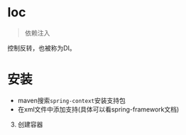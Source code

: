 # Ioc
> 依赖注入


控制反转，也被称为DI。

# 安装

* maven搜索`spring-context`安装支持包
* 在xml文件中添加支持(具体可以看spring-framework文档)
3. 创建容器